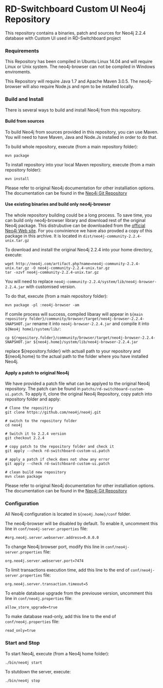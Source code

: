 # RD-Switchboard Custom UI Neo4j Repository

This repository contains a binaries, patch and sources for Neo4j 2.2.4 database with Custom UI used in RD-Switchboard project

### Requirements

This Repository has been compiled in Ubuntu Linux 14.04 and will require Linux or Unix system. The neo4j-browser can not be compiled in Windows enviroments.

This Repository will require Java 1.7 and Apache Maven 3.0.5. The neo4j-browser will also require Node.js and npm to be installed locally. 

### Build and Install

There is several ways to build and install Neo4j from this repository.

#### Build from sources

To build Neo4j from sources provided in this repository, you can use Maven. You will need to have Maven, Java and Node.Js installed in order to do that.

To build whole repository, execute (from a main repository folder):

```
mvn package
```

To install repository into your local Maven repository,  execute (from a main repository folder):

```
mvn install
```

Please refer to original Neo4j documentation for other installiation options. The documentation can be found in the [Neo4j Git Repository](https://github.com/neo4j/neo4j)


#### Use existing binaries and build only neo4j-browser

The whole repository building could be a long process. To save time, you can build only neo4j-browser library and download rest of the original Neo4j package. This distrubutive can be downloaded from the [official Neo4j Web site](http://neo4j.com/artifact.php?name=neo4j-community-2.2.4-unix.tar.gz). For you convinience we have also provded a copy of this package in this archive. It is located in `dist/neo4j-community-2.2.4-unix.tar.gz` 

To download and install the original Neo4j 2.2.4 into your home directory, execute:

```
wget http://neo4j.com/artifact.php?name=neo4j-community-2.2.4-unix.tar.gz -O neo4j-community-2.2.4-unix.tar.gz
tar -xzvf neo4j-community-2.2.4-unix.tar.gz
```

You will need to replace `neo4j-community-2.2.4/system/lib/neo4j-browser-2.2.4.jar` with customised version.

To do that, execute (from a main repository folder):

```
mvn package -pl :neo4j-browser -am
```

If comile process will success, compiled libaray will appear in `${main repository folder}/community/browser/target/neo4j-browser-2.2.4-SNAPSHOT.jar` rename it into `neo4j-browser-2.2.4.jar` and compile it into `${Neo4j home}/system/lib/`:

```
cp ${repository.folder}/community/browser/target/neo4j-browser-2.2.4-SNAPSHOT.jar ${neo4j.home}/system/lib/neo4j-browser-2.2.4.jar
```

replace ${repository.folder} with actuall path to your repository and ${neo4j.home} to the actual path to the folder where you have installed Neo4j.


#### Apply a patch to original Neo4j

We have provided a patch file what can be applyed to the original Neo4j repository. The patch can be found in `patchs/rd-switchboard-custom-ui.patch`. To apply it, clone the original Neo4j Repository, copy patch into repository folder and apply:

```
# Clone the repositiry
git clone https://github.com/neo4j/neo4j.git

# switch to the repository folder
cd neo4j

# Switch it to 2.2.4 version
git checkout 2.2.4

# copy patch to the repository folder and check it
git apply --check rd-switchboard-custom-ui.patch

# apply a patch if check does not show any error
git apply --check rd-switchboard-custom-ui.patch

# clean build new repository
mvn clean package
```

Please refer to original Neo4j documentation for other installiation options. The documentation can be found in the [Neo4j Git Repository](https://github.com/neo4j/neo4j)

### Configuration

All Neo4j configuration is located in `${neo4j.home}/conf` folder.

The neo4j-browser will be disabled by default. To enable it, uncomment this line in `conf/neo4j-server.properties` file:
```
#org.neo4j.server.webserver.address=0.0.0.0
```

To change Neo4j browser port, modify this line in `conf/neo4j-server.properties` file:
```
org.neo4j.server.webserver.port=7474
```

To limit transactions execution time, add this line to the end of `conf/neo4j-server.properties` file:
```
org.neo4j.server.transaction.timeout=5
```

To enable database upgrade from the previouse version, uncomment this line in `conf/neo4j.properties` file:
```
allow_store_upgrade=true
```

To make database read-only, add this line to the end of `conf/neo4j.properties` file:
```
read_only=true
```

### Start and Stop

To start Neo4j, execute (from a Neo4j home folder):
```
./bin/neo4j start
```

To stutdown the server, execute:
```
./bin/neo4j stop
```

 


